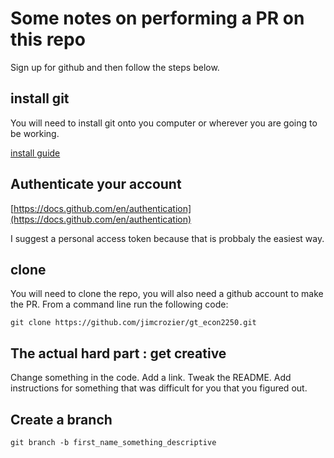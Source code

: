 # Some notes on performing a PR on this repo

Sign up for github and then follow the steps below. 


## install git 

You will need to install git onto you computer or wherever you are going to be working. 

[install guide](https://github.com/git-guides/install-git)


## Authenticate your account 

[https://docs.github.com/en/authentication](https://docs.github.com/en/authentication)

I suggest a personal access token because that is probbaly the easiest way. 

## clone    

You will need to clone the repo, you will also need a github account to make the PR. From a command line run the following code: 

```
git clone https://github.com/jimcrozier/gt_econ2250.git
```

## The actual hard part : get creative 

Change something in the code. Add a link. Tweak the README. Add instructions for something that was difficult for you that you figured out. 


## Create a branch 


```
git branch -b first_name_something_descriptive
```